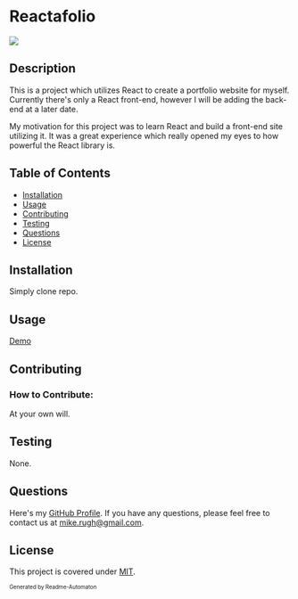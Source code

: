 # Reactafolio
![](https://img.shields.io/badge/License-MIT-green)

## Description

This is a project which utilizes React to create a portfolio website for myself. Currently there's only a React front-end, however I will be adding the back-end at a later date.

My motivation for this project was to learn React and build a front-end site utilizing it. It was a great experience which really opened my eyes to how powerful the React library is.

## Table of Contents
- [Installation](#Installation)
- [Usage](#Usage)
- [Contributing](#Contributing)
- [Testing](#Testing)
- [Questions](#Questions)
- [License](#License)

## Installation

Simply clone repo.

## Usage

[Demo]("/assets/20-react-homework-demo-01.gif")

## Contributing
### How to Contribute:

At your own will.

## Testing

None.

## Questions

Here's my [GitHub Profile](https://github.com/DA-Mike/).
If you have any questions, please feel free to contact us at mike.rugh@gmail.com.

## License

This project is covered under [MIT](https://choosealicense.com/licenses/mit/).


<sup><sub>Generated by Readme-Automaton</sub></sup>

